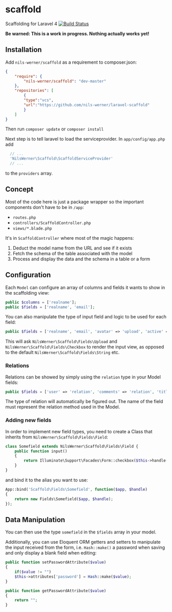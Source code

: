 scaffold
========

Scaffolding for Laravel 4 
[![Build Status](https://travis-ci.org/nils-werner/laravel-scaffold.png?branch=master)](https://travis-ci.org/nils-werner/laravel-scaffold)

**Be warned: This is a work in progress. Nothing actually works yet!**

## Installation

Add `nils-werner/scaffold` as a requirement to composer.json:

```json
{
    "require": {
        "nils-werner/scaffold": "dev-master"
    },
    "repositories": [
        {
        "type":"vcs",
        "url":"https://github.com/nils-werner/laravel-scaffold"
        }
    ]
}
```

Then run `composer update` or `composer install`

Next step is to tell laravel to load the serviceprovider. In `app/config/app.php` add

```php
  // ...
  'NilsWerner\Scaffold\ScaffoldServiceProvider'
  // ...
```
to the `providers` array.

## Concept

Most of the code here is just a package wrapper so the important components don't have to be in `/app`:

 - `routes.php`
 - `controllers/ScaffoldController.php`
 - `views/*.blade.php`

It's in `ScaffoldController` where most of the magic happens:

 1. Deduct the model name from the URL and see if it exists
 2. Fetch the schema of the table associated with the model
 3. Process and display the data and the schema in a table or a form

## Configuration

Each `Model` can configure an array of columns and fields it wants to show in the scaffolding view:

```php
public $columns = ['realname'];
public $fields = ['realname', 'email'];
```

You can also manipulate the type of input field and logic to be used for each field:

```php
public $fields = ['realname', 'email', 'avatar' => 'upload', 'active' => 'checkbox'];
```

This will ask `NilsWerner\Scaffold\Fields\Upload` and `NilsWerner\Scaffold\Fields\Checkbox` to render the input view, as opposed to the default `NilsWerner\Scaffold\Fields\String` etc.

### Relations

Relations can be showed by simply using the `relation` type in your Model fields:

```php
public $fields = ['user' => 'relation', 'comments' => 'relation', 'title', 'body'];
```

The type of relation will automatically be figured out. The name of the field must represent the relation method used in the Model.

### Adding new fields

In order to implement new field types, you need to create a Class that inherits from `NilsWerner\Scaffold\Fields\Field`:

```php
class Somefield extends NilsWerner\Scaffold\Fields\Field {
    public function input()
    {
        return Illuminate\Support\Facades\Form::checkbox($this->handle());
    }
}
```

and bind it to the alias you want to use:

```php
App::bind('Scaffold\Fields\Somefield', function($app, $handle)
{
    return new Fields\Somefield($app, $handle);
});
```

## Data Manipulation

You can then use the type `somefield` in the `$fields` array in your model.

Additionally, you can use Eloquent ORM getters and setters to manipulate the input received from the form, i.e. `Hash::make()` a password when saving and only display a blank field when editing:

```php
public function setPasswordAttribute($value)
{
    if($value != "")
    $this->attributes['password'] = Hash::make($value);
}

public function getPasswordAttribute($value)
{
    return "";
}
```